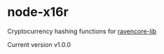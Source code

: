 node-x16r
===============
Cryptocurrency hashing functions for [ravencore-lib](https://github.com/RavenDevKit/ravencore-lib)


Current version v1.0.0
